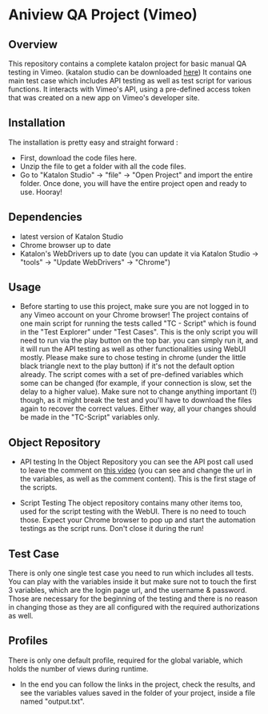 # Aniview QA Project (Vimeo)

## Overview
This repository contains a complete katalon project for basic manual QA testing in Vimeo. (katalon studio can be downloaded [here](https://www.katalon.com/download/))
It contains one main test case which includes API testing as well as test script for various functions.
It interacts with Vimeo's API, using a pre-defined access token that was created on a new app on Vimeo's developer site.

## Installation
The installation is pretty easy and straight forward :
- First, download the code files here.
- Unzip the file to get a folder with all the code files.
- Go to "Katalon Studio" -> "file" -> "Open Project" and import the entire folder.
Once done, you will have the entire project open and ready to use. Hooray!

## Dependencies
* latest version of Katalon Studio
* Chrome browser up to date
* Katalon's WebDrivers up to date (you can update it via Katalon Studio -> "tools" -> "Update WebDrivers" -> "Chrome")

## Usage
* Before starting to use this project, make sure you are not logged in to any Vimeo account on your Chrome browser!
The project contains of one main script for running the tests called "TC - Script" which is found in the "Test Explorer" under "Test Cases". This is the only script you will need to run via the play button on the top bar.
you can simply run it, and it will run the API testing as well as other functionalities using WebUI mostly. Please make sure to chose testing in chrome (under the little black triangle next to the play button) if it's not the default option already.
The script comes with a set of pre-defined variables which some can be changed (for example, if your connection is slow, set the delay to a higher value).
Make sure not to change anything important (!) though, as it might break the test and you'll have to download the files again to recover the correct values.
Either way, all your changes should be made in the "TC-Script" variables only.

## Object Repository
* API testing
In the Object Repository you can see the API post call used to leave the comment on [this video](https://vimeo.com/615614447) (you can see and change the url in the variables, as well as the comment content).
This is the first stage of the scripts.

* Script Testing
The object repository contains many other items too, used for the script testing with the WebUI. There is no need to touch those. Expect your Chrome browser to pop up and start the automation testings as the script runs. Don't close it during the run!

## Test Case
There is only one single test case you need to run which includes all tests. You can play with the variables inside it but make sure not to touch the first 3 variables, which are the login page url, and the username & password. Those are necessary for the beginning of the testing and there is no reason in changing those as they are all configured with the required authorizations as well.

## Profiles
There is only one default profile, required for the global variable, which holds the number of views during runtime.

* In the end you can follow the links in the project, check the results, and see the variables values saved in the folder of your project, inside a file named "output.txt".



